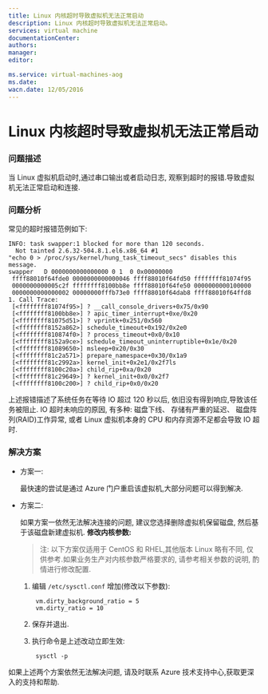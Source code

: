 ```yaml
---
title: Linux 内核超时导致虚拟机无法正常启动
description: Linux 内核超时导致虚拟机无法正常启动。
services: virtual machine
documentationCenter: 
authors: 
manager: 
editor: 

ms.service: virtual-machines-aog
ms.date: 
wacn.date: 12/05/2016
---
```


# Linux 内核超时导致虚拟机无法正常启动 #

### 问题描述 ###

当 Linux 虚拟机启动时,通过串口输出或者启动日志, 观察到超时的报错.导致虚拟机无法正常启动和连接.

### 问题分析 ###

常见的超时报错范例如下:

    INFO: task swapper:1 blocked for more than 120 seconds.
      Not tainted 2.6.32-504.8.1.el6.x86_64 #1
    "echo 0 > /proc/sys/kernel/hung_task_timeout_secs" disables this message.
    swapper   D 0000000000000000 0 1  0 0x00000000
     ffff88010f64fde0 0000000000000046 ffff88010f64fd50 ffffffff81074f95
     0000000000005c2f ffffffff8100bb8e ffff88010f64fe50 0000000000100000
     0000000000000002 00000000fffb73e0 ffff88010f64dab8 ffff88010f64ffd8
    1. Call Trace:
     [<ffffffff81074f95>] ? __call_console_drivers+0x75/0x90
     [<ffffffff8100bb8e>] ? apic_timer_interrupt+0xe/0x20
     [<ffffffff81075d51>] ? vprintk+0x251/0x560
     [<ffffffff8152a862>] schedule_timeout+0x192/0x2e0
     [<ffffffff810874f0>] ? process_timeout+0x0/0x10
     [<ffffffff8152a9ce>] schedule_timeout_uninterruptible+0x1e/0x20
     [<ffffffff81089650>] msleep+0x20/0x30
     [<ffffffff81c2a571>] prepare_namespace+0x30/0x1a9
     [<ffffffff81c2992a>] kernel_init+0x2e1/0x2f7ls
     [<ffffffff8100c20a>] child_rip+0xa/0x20
     [<ffffffff81c29649>] ? kernel_init+0x0/0x2f7
     [<ffffffff8100c200>] ? child_rip+0x0/0x20

上述报错描述了系统任务在等待 IO 超过 120 秒以后, 依旧没有得到响应,导致该任务被阻止. IO 超时未响应的原因, 有多种: 磁盘下线、 存储有严重的延迟、 磁盘阵列(RAID)工作异常, 或者 Linux 虚拟机本身的 CPU 和内存资源不足都会导致 IO 超时.

### 解决方案 ###

- 方案一:

    最快速的尝试是通过 Azure 门户重启该虚拟机,大部分问题可以得到解决.

- 方案二:

    如果方案一依然无法解决连接的问题, 建议您选择删除虚拟机保留磁盘, 然后基于该磁盘新建虚拟机. **修改内核参数:**

    >注: 以下方案仅适用于 CentOS 和 RHEL,其他版本 Linux 略有不同, 仅供参考.如果业务生产对内核参数严格要求的, 请参考相关参数的说明, 酌情进行修改配置.

    1. 编辑 `/etc/sysctl.conf` 增加(修改以下参数): 

            vm.dirty_background_ratio = 5
            vm.dirty_ratio = 10

    2. 保存并退出.
    3. 执行命令是上述改动立即生效:

            sysctl -p

如果上述两个方案依然无法解决问题, 请及时联系 Azure 技术支持中心,获取更深入的支持和帮助.